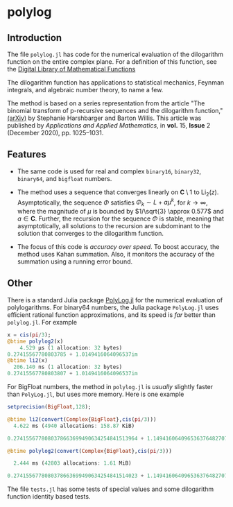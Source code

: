 # polylog

## Introduction

 The file `polylog.jl` has code for the numerical evaluation of the dilogarithm function on the entire complex plane. For a definition of this function, see the [Digital Library of Mathematical Functions](https://dlmf.nist.gov/25.12#E1)

The dilogarithm function has applications to statistical mechanics, Feynman integrals,
and algebraic number theory, to name a few.

 The method is based on a series representation from the article "The binomial transform of p-recursive sequences and the dilogarithm function," [(arXiv)][def] by Stephanie Harshbarger and Barton Willis. This article was published by _Applications and Applied Mathematics_, in **vol.** 15, **Issue** 2 (December 2020), pp. 1025–1031.

## Features

- The same code is used for real and complex `binary16`, `binary32`, `binary64`, and `bigfloat` numbers.

- The method uses a sequence that converges linearly on $\mathbf{C} \setminus {1}$ to $\mathrm{Li}_2(z)$. Asymptotically, the sequence $\Phi$ satisfies $\Phi_k \sim   L + a \mu^k$, for $k \to \infty$, where the magnitude of $\mu$ is bounded by $1/\sqrt{3} \approx 0.577$ and $a \in \mathbf{C}$. Further, the recursion for the sequence $\Phi$ is stable, meaning that asymptotically, all solutions to the recursion are
subdominant to the solution that converges to the dilogarithm function.

- The focus of this code is _accuracy over speed_. To boost accuracy, the method uses Kahan summation. Also, it monitors the accuracy of the summation using a running error bound.

## Other

There is a standard Julia package [PolyLog.jl](https://juliapackages.com/p/polylog) for the numerical evaluation of polylogarithms. For binary64 numbers, the Julia package
`PolyLog.jl` uses efficient rational function approximations, and its speed is _far_
better than `polylog.jl`. For example

~~~Julia
x = cis(pi/3);
@btime polylog2(x)
    4.529 μs (1 allocation: 32 bytes)
0.27415567780803785 + 1.0149416064096537im
@btime li2(x)
  206.140 ns (1 allocation: 32 bytes)
0.27415567780803807 + 1.0149416064096537im
~~~

For BigFloat numbers, the method in `polylog.jl` is _usually_ slightly faster than `PolyLog.jl`, but uses more memory. Here is one example

~~~Julia
setprecision(BigFloat,128);

@btime li2(convert(Complex{BigFloat},cis(pi/3)))
  4.622 ms (4940 allocations: 158.87 KiB)

0.2741556778080378663699490634254841513964 + 1.14941606409653637648270733876243611287im

@btime polylog2(convert(Complex{BigFloat},cis(pi/3)))

  2.444 ms (42803 allocations: 1.61 MiB)

0.2741556778080378663699490634254841514023 + 1.14941606409653637648270733876243611281im
~~~

 The file `tests.jl` has some tests of special values and some dilogarithm function identity based tests.

[def]: https://arxiv.org/pdf/1910.06928.pdf
